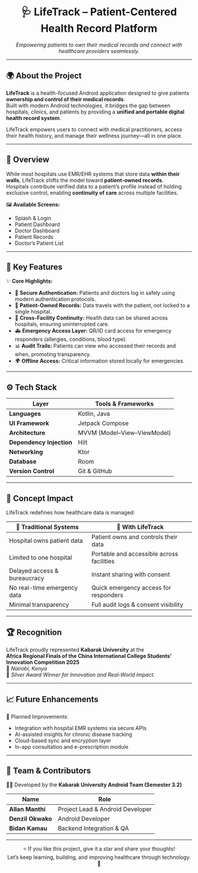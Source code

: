 <h1 align="center">🩺 LifeTrack – Patient-Centered Health Record Platform</h1>

<p align="center">
  <i>Empowering patients to own their medical records and connect with healthcare providers seamlessly.</i>
</p>

---

## 🌍 About the Project

**LifeTrack** is a health-focused Android application designed to give patients **ownership and control of their medical records**.  
Built with modern Android technologies, it bridges the gap between hospitals, clinics, and patients by providing a **unified and portable digital health record system**.

LifeTrack empowers users to connect with medical practitioners, access their health history, and manage their wellness journey—all in one place.

---

## 🚀 Overview

While most hospitals use EMR/EHR systems that store data **within their walls**, LifeTrack shifts the model toward **patient-owned records**.  
Hospitals contribute verified data to a patient’s profile instead of holding exclusive control, enabling **continuity of care** across multiple facilities.



🖼️ **Available Screens:**
- Splash & Login  
- Patient Dashboard  
- Doctor Dashboard  
- Patient Records  
- Doctor’s Patient List  



---

## 🧩 Key Features

✨ **Core Highlights:**
- 🔐 **Secure Authentication:** Patients and doctors log in safely using modern authentication protocols.  
- 🧠 **Patient-Owned Records:** Data travels with the patient, not locked to a single hospital.  
- 🏥 **Cross-Facility Continuity:** Health data can be shared across hospitals, ensuring uninterrupted care.  
- 🚑 **Emergency Access Layer:** QR/ID card access for emergency responders (allergies, conditions, blood type).  
- 📊 **Audit Trails:** Patients can view who accessed their records and when, promoting transparency.  
- 🌍 **Offline Access:** Critical information stored locally for emergencies.  

---

## ⚙️ Tech Stack

| Layer | Tools & Frameworks |
|-------|--------------------|
| **Languages** | Kotlin, Java |
| **UI Framework** | Jetpack Compose |
| **Architecture** | MVVM (Model–View–ViewModel) |
| **Dependency Injection** | Hilt |
| **Networking** | Ktor |
| **Database** | Room |
| **Version Control** | Git & GitHub |

---

## 🧠 Concept Impact

LifeTrack redefines how healthcare data is managed:

| 🏥 Traditional Systems | 🚀 With LifeTrack |
|------------------------|------------------|
| Hospital owns patient data | Patient owns and controls their data |
| Limited to one hospital | Portable and accessible across facilities |
| Delayed access & bureaucracy | Instant sharing with consent |
| No real-time emergency data | Quick emergency access for responders |
| Minimal transparency | Full audit logs & consent visibility |

---

## 🏆 Recognition

LifeTrack proudly represented **Kabarak University** at the  
**Africa Regional Finals of the China International College Students’ Innovation Competition 2025**  
📍 *Nairobi, Kenya*  
🥈 *Silver Award Winner for Innovation and Real-World Impact.*

---

## 📈 Future Enhancements

🔮 Planned Improvements:
- Integration with hospital EMR systems via secure APIs  
- AI-assisted insights for chronic disease tracking  
- Cloud-based sync and encryption layer  
- In-app consultation and e-prescription module  

---

## 🤝 Team & Contributors

👨‍💻 Developed by the **Kabarak University Android Team (Semester 3.2)**  

| Name | Role |
|------|------|
| **Allan Manthi** | Project Lead & Android Developer |
| **Denzil Okwako** | Android Developer |
| **Bidan Kamau** | Backend Integration & QA |

---



<p align="center">
  ⭐ If you like this project, give it a star and share your thoughts!  
  <br>Let’s keep learning, building, and improving healthcare through technology. 💪
</p>
